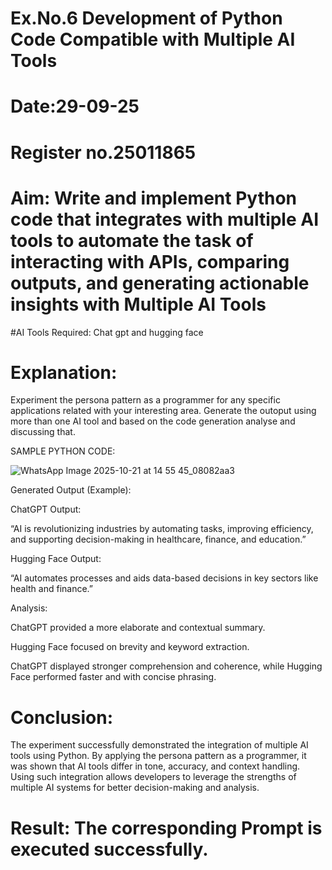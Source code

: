 # Ex.No.6 Development of Python Code Compatible with Multiple AI Tools

# Date:29-09-25
# Register no.25011865
# Aim: Write and implement Python code that integrates with multiple AI tools to automate the task of interacting with APIs, comparing outputs, and generating actionable insights with Multiple AI Tools

#AI Tools Required:
Chat gpt and hugging face

# Explanation:
Experiment the persona pattern as a programmer for any specific applications related with your interesting area. 
Generate the outoput using more than one AI tool and based on the code generation analyse and discussing that. 

SAMPLE PYTHON CODE:

![WhatsApp Image 2025-10-21 at 14 55 45_08082aa3](https://github.com/user-attachments/assets/8e133f22-a473-4a13-8508-8a29a06fd75a)

Generated Output (Example):

ChatGPT Output:

“AI is revolutionizing industries by automating tasks, improving efficiency, and supporting decision-making in healthcare, finance, and education.”

Hugging Face Output:

“AI automates processes and aids data-based decisions in key sectors like health and finance.”

Analysis:

ChatGPT provided a more elaborate and contextual summary.

Hugging Face focused on brevity and keyword extraction.

ChatGPT displayed stronger comprehension and coherence, while Hugging Face performed faster and with concise phrasing.

# Conclusion:

The experiment successfully demonstrated the integration of multiple AI tools using Python. By applying the persona pattern as a programmer, it was shown that AI tools differ in tone, accuracy, and context handling. Using such integration allows developers to leverage the strengths of multiple AI systems for better decision-making and analysis.

# Result: The corresponding Prompt is executed successfully.
